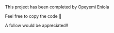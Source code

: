 This project has been completed by Opeyemi Eniola

Feel free to copy the code 🙌

A follow would be appreciated!!
